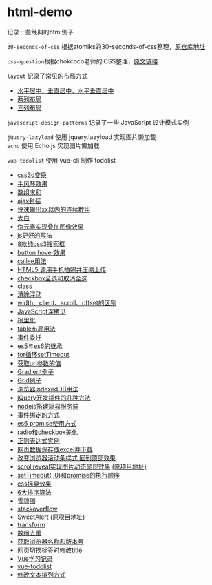 html-demo
=========

记录一些经典的html例子

`30-seconds-of-css` 根据atomiks的30-seconds-of-css整理，[原仓库地址](https://github.com/atomiks/30-seconds-of-css)

`css-question`根据chokcoco老师的iCSS整理，[原文链接](https://github.com/chokcoco/iCSS)

`layout` 记录了常见的布局方式
- [水平居中、垂直居中、水平垂直居中](layout/center.html)
- [两列布局](layout/twoColumn.html)
- [三列布局](layout/threeColumn.html)

`javascript-design-patterns` 记录了一些 JavaScript 设计模式实例

`jQuery-lazyload`  使用 jquery.lazyload 实现图片懒加载  
`echo` 使用 Echo.js 实现图片懒加载  

`vue-todolist` 使用 vue-cli 制作 todolist

- [css3d变换](3D-css-transition.html)
- [手风琴效果](Accordion.html)
- [数组求和](add.js)
- [ajax封装](ajax.js)
- [快速输出xx以内的连续数组](ali.js)
- [大白](Baymax.html)
- [伪元素实现叠加图像效果](before-after-imageStack.html)
- [js更好的写法](betterJs.js)
- [8款纯css3搜索框](button.html)
- [button hover效果](buttonhover.html)
- [callee用法](callee.js)
- [HTML5 调用手机拍照并压缩上传](camera.html)
- [checkbox全选和取消全选](checkbox.html)
- [class](class.js)
- [清除浮动](clearfix.html)
- [width、client、scroll、offset的区别](client-scroll-offset.html)
- [JavaScript深拷贝](copy.js)
- [柯里化](currying.js)
- [table布局用法](display-table.html)
- [事件委托](event-delegation.html)
- [es5与es6的继承](extends.js)
- [for循环setTimeout](for-sleep.js)
- [获取url参数的值](getUrlParam.js)
- [Gradient例子](gradient.html)
- [Grid例子](grid.html)
- [浏览器indexedDB用法](indexedDB.html)
- [jQuery开发插件的几种方法](jQuery.fn.js)
- [nodejs搭建简易服务端](node-server.js)
- [事件绑定的方式](onclick.html)
- [es6 promise使用方式](promise.js)
- [radio和checkbox美化](radio-checkbox.html)
- [正则表达式实例](regex.js)
- [网页数据保存成excel并下载](saveAsExcelFile.html)
- [改变浏览器滚动条样式 回到顶部效果](scrollAndGotop.html)
- [scrollreveal实现图片动态显现效果](scrollreveal.html) [(原项目地址)](https://github.com/jlmakes/scrollreveal)
- [setTimeout( ,0)和promise的执行顺序](settimeout-promise.js) 
- [css摇晃效果](shake.css)
- [6大排序算法](sort.js)
- [雪碧图](sprite.html)
- [stackoverflow](stackoverflow.js)
- [SweetAlert](sweetalert.html) [(原项目地址)](https://github.com/t4t5/sweetalert)
- [transform](transform.html)
- [数组去重](uniqueArray.js)
- [获取浏览器名称和版本号](version.html)
- [网页切换标签时修改title](visibilitychange.html)
- [Vue学习记录](Vue.html)
- [vue-todolist](vue-todolist.html)
- [修改文本排列方式](writing-mode.html)
